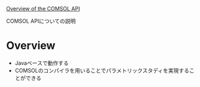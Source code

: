 [Overview of the COMSOL API](https://www.comsol.jp/support/learning-center/article/108142)

COMSOL APIについての説明

# Overview

- Javaベースで動作する
- COMSOLのコンパイラを用いることでパラメトリックスタディを実現することができる


